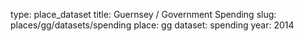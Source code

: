 type: place_dataset
title: Guernsey / Government Spending
slug: places/gg/datasets/spending
place: gg
dataset: spending
year: 2014
